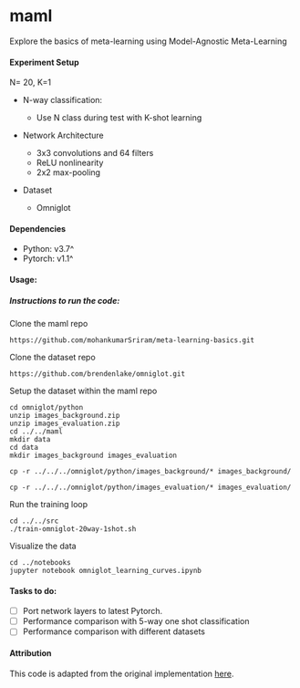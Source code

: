 # maml
Explore the basics of meta-learning using Model-Agnostic Meta-Learning

#### Experiment Setup

N= 20, K=1
- N-way classification:
    - Use N class during test with K-shot learning

- Network Architecture
    - 3x3 convolutions and 64 filters
    - ReLU nonlinearity
    - 2x2 max-pooling
- Dataset
    - Omniglot

#### Dependencies
- Python: v3.7^
- Pytorch: v1.1^

#### Usage:

##### Instructions to run the code:

Clone the maml repo
```
https://github.com/mohankumarSriram/meta-learning-basics.git
```

Clone the dataset repo
```
https://github.com/brendenlake/omniglot.git
```

Setup the dataset within the maml repo
```
cd omniglot/python
unzip images_background.zip
unzip images_evaluation.zip
cd ../../maml
mkdir data
cd data
mkdir images_background images_evaluation

cp -r ../../../omniglot/python/images_background/* images_background/

cp -r ../../../omniglot/python/images_evaluation/* images_evaluation/

```

Run the training loop
```
cd ../../src
./train-omniglot-20way-1shot.sh
```

Visualize the data
```
cd ../notebooks
jupyter notebook omniglot_learning_curves.ipynb
```


#### Tasks to do:
- [ ] Port network layers to latest Pytorch.
- [ ] Performance comparison with 5-way one shot classification
- [ ] Performance comparison with different datasets

#### Attribution
This code is adapted from the original implementation [here](https://github.com/katerakelly/pytorch-maml).
